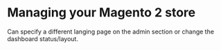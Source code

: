 # Managing your Magento 2 store

Can specify a different langing page on the admin section or change the dashboard status/layout.
